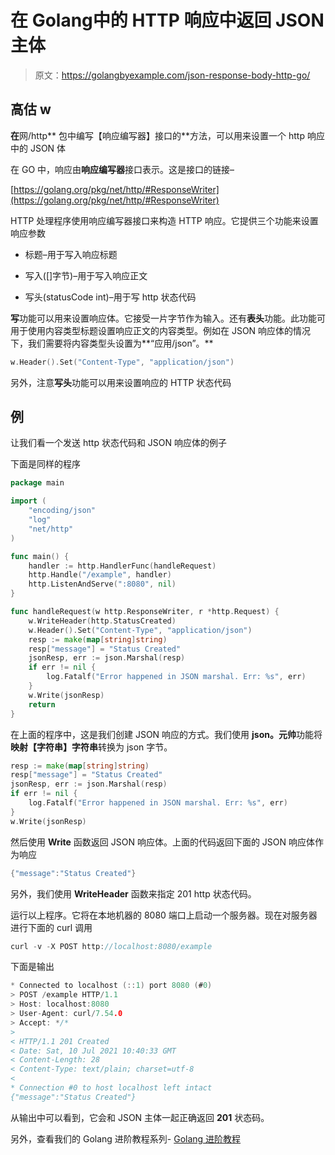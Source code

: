 # 在 Golang中的 HTTP 响应中返回 JSON 主体

> 原文：<https://golangbyexample.com/json-response-body-http-go/>

## **高估** w

**在**网/http** 包中编写【响应编写器】接口的**方法，可以用来设置一个 http 响应中的 JSON 体

在 GO 中，响应由**响应编写器**接口表示。这是接口的链接–

[https://golang.org/pkg/net/http/#ResponseWriter](https://golang.org/pkg/net/http/#ResponseWriter)

HTTP 处理程序使用响应编写器接口来构造 HTTP 响应。它提供三个功能来设置响应参数

*   标题–用于写入响应标题

*   写入([]字节)–用于写入响应正文

*   写头(statusCode int)–用于写 http 状态代码

**写**功能可以用来设置响应体。它接受一片字节作为输入。还有**表头**功能。此功能可用于使用内容类型标题设置响应正文的内容类型。例如在 JSON 响应体的情况下，我们需要将内容类型头设置为**“应用/json”。**

```go
w.Header().Set("Content-Type", "application/json")
```

另外，注意**写头**功能可以用来设置响应的 HTTP 状态代码

## **例**

让我们看一个发送 http 状态代码和 JSON 响应体的例子

下面是同样的程序

```go
package main

import (
	"encoding/json"
	"log"
	"net/http"
)

func main() {
	handler := http.HandlerFunc(handleRequest)
	http.Handle("/example", handler)
	http.ListenAndServe(":8080", nil)
}

func handleRequest(w http.ResponseWriter, r *http.Request) {
	w.WriteHeader(http.StatusCreated)
	w.Header().Set("Content-Type", "application/json")
	resp := make(map[string]string)
	resp["message"] = "Status Created"
	jsonResp, err := json.Marshal(resp)
	if err != nil {
		log.Fatalf("Error happened in JSON marshal. Err: %s", err)
	}
	w.Write(jsonResp)
	return
}
```

在上面的程序中，这是我们创建 JSON 响应的方式。我们使用 **json。元帅**功能将**映射【字符串】字符串**转换为 json 字节。

```go
resp := make(map[string]string)
resp["message"] = "Status Created"
jsonResp, err := json.Marshal(resp)
if err != nil {
	log.Fatalf("Error happened in JSON marshal. Err: %s", err)
}
w.Write(jsonResp)
```

然后使用 **Write** 函数返回 JSON 响应体。上面的代码返回下面的 JSON 响应体作为响应

```go
{"message":"Status Created"}
```

另外，我们使用 **WriteHeader** 函数来指定 201 http 状态代码。

运行以上程序。它将在本地机器的 8080 端口上启动一个服务器。现在对服务器进行下面的 curl 调用

```go
curl -v -X POST http://localhost:8080/example
```

下面是输出

```go
* Connected to localhost (::1) port 8080 (#0)
> POST /example HTTP/1.1
> Host: localhost:8080
> User-Agent: curl/7.54.0
> Accept: */*
> 
< HTTP/1.1 201 Created
< Date: Sat, 10 Jul 2021 10:40:33 GMT
< Content-Length: 28
< Content-Type: text/plain; charset=utf-8
< 
* Connection #0 to host localhost left intact
{"message":"Status Created"}
```

从输出中可以看到，它会和 JSON 主体一起正确返回 **201** 状态码。

另外，查看我们的 Golang 进阶教程系列- [Golang 进阶教程](https://golangbyexample.com/golang-comprehensive-tutorial/)